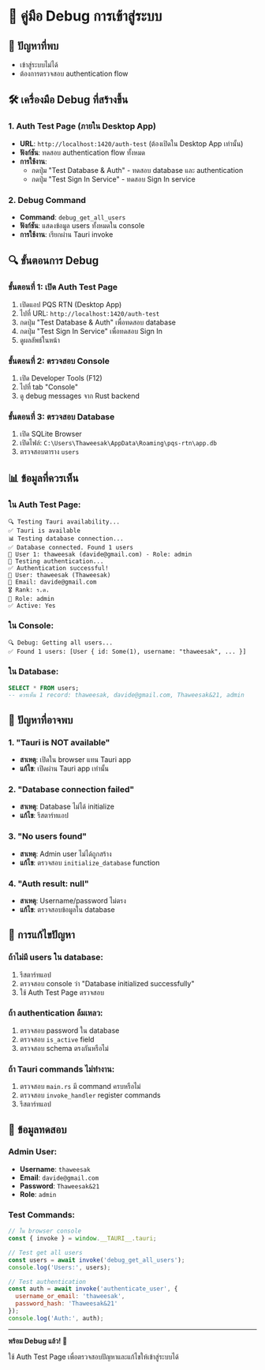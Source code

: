 # 🔧 คู่มือ Debug การเข้าสู่ระบบ

## 🚨 **ปัญหาที่พบ**
- เข้าสู่ระบบไม่ได้
- ต้องการตรวจสอบ authentication flow

## 🛠️ **เครื่องมือ Debug ที่สร้างขึ้น**

### **1. Auth Test Page (ภายใน Desktop App)**
- **URL**: `http://localhost:1420/auth-test` (ต้องเปิดใน Desktop App เท่านั้น)
- **ฟังก์ชัน**: ทดสอบ authentication flow ทั้งหมด
- **การใช้งาน**: 
  - กดปุ่ม "Test Database & Auth" - ทดสอบ database และ authentication
  - กดปุ่ม "Test Sign In Service" - ทดสอบ Sign In service

### **2. Debug Command**
- **Command**: `debug_get_all_users`
- **ฟังก์ชัน**: แสดงข้อมูล users ทั้งหมดใน console
- **การใช้งาน**: เรียกผ่าน Tauri invoke

## 🔍 **ขั้นตอนการ Debug**

### **ขั้นตอนที่ 1: เปิด Auth Test Page**
1. เปิดแอป PQS RTN (Desktop App)
2. ไปที่ URL: `http://localhost:1420/auth-test`
3. กดปุ่ม "Test Database & Auth" เพื่อทดสอบ database
4. กดปุ่ม "Test Sign In Service" เพื่อทดสอบ Sign In
5. ดูผลลัพธ์ในหน้า

### **ขั้นตอนที่ 2: ตรวจสอบ Console**
1. เปิด Developer Tools (F12)
2. ไปที่ tab "Console"
3. ดู debug messages จาก Rust backend

### **ขั้นตอนที่ 3: ตรวจสอบ Database**
1. เปิด SQLite Browser
2. เปิดไฟล์: `C:\Users\Thaweesak\AppData\Roaming\pqs-rtn\app.db`
3. ตรวจสอบตาราง `users`

## 📊 **ข้อมูลที่ควรเห็น**

### **ใน Auth Test Page:**
```
🔍 Testing Tauri availability...
✅ Tauri is available
📊 Testing database connection...
✅ Database connected. Found 1 users
👤 User 1: thaweesak (davide@gmail.com) - Role: admin
🔐 Testing authentication...
✅ Authentication successful!
👤 User: thaweesak (Thaweesak)
📧 Email: davide@gmail.com
🎖️ Rank: ร.ต.
🔑 Role: admin
✅ Active: Yes
```

### **ใน Console:**
```
🔍 Debug: Getting all users...
✅ Found 1 users: [User { id: Some(1), username: "thaweesak", ... }]
```

### **ใน Database:**
```sql
SELECT * FROM users;
-- ควรเห็น 1 record: thaweesak, davide@gmail.com, Thaweesak&21, admin
```

## 🐛 **ปัญหาที่อาจพบ**

### **1. "Tauri is NOT available"**
- **สาเหตุ**: เปิดใน browser แทน Tauri app
- **แก้ไข**: เปิดผ่าน Tauri app เท่านั้น

### **2. "Database connection failed"**
- **สาเหตุ**: Database ไม่ได้ initialize
- **แก้ไข**: รีสตาร์ทแอป

### **3. "No users found"**
- **สาเหตุ**: Admin user ไม่ได้ถูกสร้าง
- **แก้ไข**: ตรวจสอบ `initialize_database` function

### **4. "Auth result: null"**
- **สาเหตุ**: Username/password ไม่ตรง
- **แก้ไข**: ตรวจสอบข้อมูลใน database

## 🔧 **การแก้ไขปัญหา**

### **ถ้าไม่มี users ใน database:**
1. รีสตาร์ทแอป
2. ตรวจสอบ console ว่า "Database initialized successfully"
3. ใช้ Auth Test Page ตรวจสอบ

### **ถ้า authentication ล้มเหลว:**
1. ตรวจสอบ password ใน database
2. ตรวจสอบ `is_active` field
3. ตรวจสอบ schema ตรงกันหรือไม่

### **ถ้า Tauri commands ไม่ทำงาน:**
1. ตรวจสอบ `main.rs` มี command ครบหรือไม่
2. ตรวจสอบ `invoke_handler` register commands
3. รีสตาร์ทแอป

## 📝 **ข้อมูลทดสอบ**

### **Admin User:**
- **Username**: `thaweesak`
- **Email**: `davide@gmail.com`
- **Password**: `Thaweesak&21`
- **Role**: `admin`

### **Test Commands:**
```javascript
// ใน browser console
const { invoke } = window.__TAURI__.tauri;

// Test get all users
const users = await invoke('debug_get_all_users');
console.log('Users:', users);

// Test authentication
const auth = await invoke('authenticate_user', {
  username_or_email: 'thaweesak',
  password_hash: 'Thaweesak&21'
});
console.log('Auth:', auth);
```

---

**พร้อม Debug แล้ว! 🚀**

ใช้ Auth Test Page เพื่อตรวจสอบปัญหาและแก้ไขให้เข้าสู่ระบบได้

